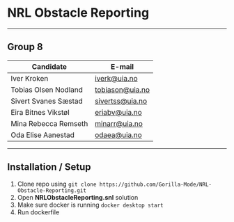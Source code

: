 #  **NRL Obstacle Reporting**

---
## Group 8
| Candidate            | E-mail                              |
|----------------------|-------------------------------------|
| Iver Kroken          | [iverk@uia.no](iverk@uia.no)        |
| Tobias Olsen Nodland | [tobiason@uia.no](tobiason@uia.no ) |
| Sivert Svanes Sæstad | [sivertss@uia.no](sivertss@uia.no)  |
| Eira Bitnes Vikstøl  | [eriabv@uia.no](eriabv@uia.no)      |
| Mina Rebecca Remseth | [minarr@uia.no](minarr@uia.no)      |
| Oda Elise Aanestad   | [odaea@uia.no](odaea@uia.no)        |
---
## Installation / Setup
1. Clone repo using `git clone https://github.com/Gorilla-Mode/NRL-Obstacle-Reporting.git`
2. Open **NRLObstacleReporting.snl** solution
3. Make sure docker is running `docker desktop start`
4. Run dockerfile

